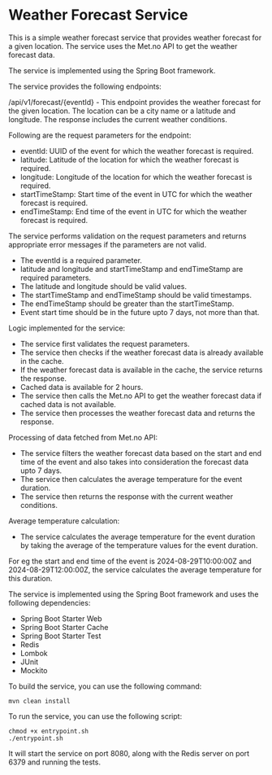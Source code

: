 Weather Forecast Service
========================

This is a simple weather forecast service that provides weather forecast for a given location. The service uses the Met.no API to get the weather forecast data.

The service is implemented using the Spring Boot framework.

The service provides the following endpoints:

/api/v1/forecast/{eventId} - This endpoint provides the weather forecast for the given location. The location can be a city name or a latitude and longitude. The response includes the current weather conditions.

Following are the request parameters for the endpoint:
 - eventId: UUID of the event for which the weather forecast is required.
 - latitude: Latitude of the location for which the weather forecast is required.
 - longitude: Longitude of the location for which the weather forecast is required.
 - startTimeStamp: Start time of the event in UTC for which the weather forecast is required.
 - endTimeStamp: End time of the event in UTC for which the weather forecast is required.

The service performs validation on the request parameters and returns appropriate error messages if the parameters are not valid.

 - The eventId is a required parameter.
 -  latitude and longitude and startTimeStamp and endTimeStamp are required parameters.
 - The latitude and longitude should be valid values.
 - The startTimeStamp and endTimeStamp should be valid timestamps.
 - The endTimeStamp should be greater than the startTimeStamp.
 - Event start time should be in the future upto 7 days, not more than that.

Logic implemented for the service:
 - The service first validates the request parameters.
 - The service then checks if the weather forecast data is already available in the cache.
 - If the weather forecast data is available in the cache, the service returns the response.
 - Cached data is available for 2 hours.
 - The service then calls the Met.no API to get the weather forecast data if cached data is not available.
 - The service then processes the weather forecast data and returns the response.

Processing of data fetched from Met.no API:
 - The service filters the weather forecast data based on the start and end time of the event and also takes into consideration the forecast data upto 7 days.
 - The service then calculates the average temperature for the event duration.
 - The service then returns the response with the current weather conditions.

Average temperature calculation:
 - The service calculates the average temperature for the event duration by taking the average of the temperature values for the event duration. 
 
For eg the start and end time of the event is 2024-08-29T10:00:00Z and 2024-08-29T12:00:00Z, the service calculates the average temperature for this duration.

The service is implemented using the Spring Boot framework and uses the following dependencies:
 - Spring Boot Starter Web
 - Spring Boot Starter Cache
 - Spring Boot Starter Test
 - Redis
 - Lombok
 - JUnit
 - Mockito

To build the service, you can use the following command:

```
mvn clean install
```

To run the service, you can use the following script:

```
chmod +x entrypoint.sh
./entrypoint.sh
```
 It will start the service on port 8080, along with the Redis server on port 6379 and running the tests.

